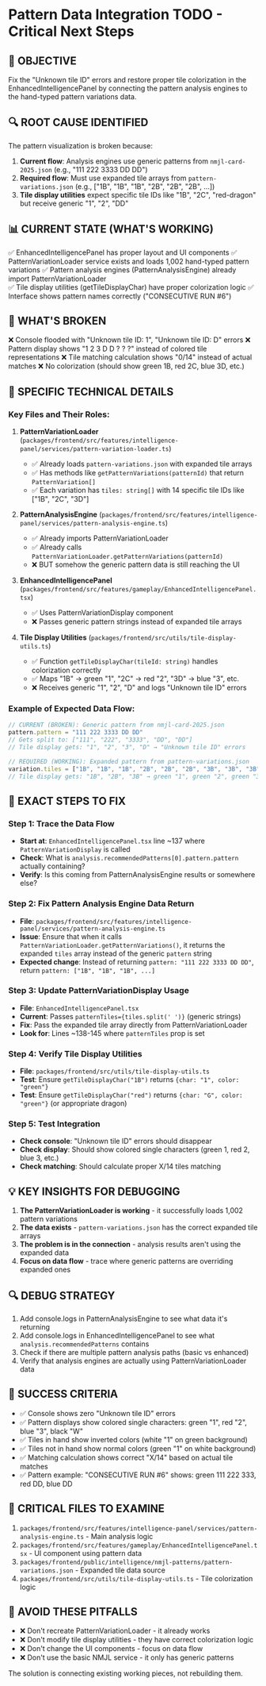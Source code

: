 # Pattern Data Integration TODO - Critical Next Steps

## 🎯 OBJECTIVE
Fix the "Unknown tile ID" errors and restore proper tile colorization in the EnhancedIntelligencePanel by connecting the pattern analysis engines to the hand-typed pattern variations data.

## 🔍 ROOT CAUSE IDENTIFIED
The pattern visualization is broken because:
1. **Current flow**: Analysis engines use generic patterns from `nmjl-card-2025.json` (e.g., "111 222 3333 DD DD")
2. **Required flow**: Must use expanded tile arrays from `pattern-variations.json` (e.g., ["1B", "1B", "1B", "2B", "2B", "2B", ...])
3. **Tile display utilities** expect specific tile IDs like "1B", "2C", "red-dragon" but receive generic "1", "2", "DD"

## 📊 CURRENT STATE (WHAT'S WORKING)
✅ EnhancedIntelligencePanel has proper layout and UI components
✅ PatternVariationLoader service exists and loads 1,002 hand-typed pattern variations
✅ Pattern analysis engines (PatternAnalysisEngine) already import PatternVariationLoader  
✅ Tile display utilities (getTileDisplayChar) have proper colorization logic
✅ Interface shows pattern names correctly ("CONSECUTIVE RUN #6")

## 🚨 WHAT'S BROKEN
❌ Console flooded with "Unknown tile ID: 1", "Unknown tile ID: D" errors
❌ Pattern display shows "1 2 3 D D ? ? ?" instead of colored tile representations
❌ Tile matching calculation shows "0/14" instead of actual matches
❌ No colorization (should show green 1B, red 2C, blue 3D, etc.)

## 🔧 SPECIFIC TECHNICAL DETAILS

### Key Files and Their Roles:
1. **PatternVariationLoader** (`packages/frontend/src/features/intelligence-panel/services/pattern-variation-loader.ts`)
   - ✅ Already loads `pattern-variations.json` with expanded tile arrays
   - ✅ Has methods like `getPatternVariations(patternId)` that return `PatternVariation[]`
   - ✅ Each variation has `tiles: string[]` with 14 specific tile IDs like ["1B", "2C", "3D"]

2. **PatternAnalysisEngine** (`packages/frontend/src/features/intelligence-panel/services/pattern-analysis-engine.ts`)  
   - ✅ Already imports PatternVariationLoader
   - ✅ Already calls `PatternVariationLoader.getPatternVariations(patternId)`
   - ❌ BUT somehow the generic pattern data is still reaching the UI

3. **EnhancedIntelligencePanel** (`packages/frontend/src/features/gameplay/EnhancedIntelligencePanel.tsx`)
   - ✅ Uses PatternVariationDisplay component 
   - ❌ Passes generic pattern strings instead of expanded tile arrays

4. **Tile Display Utilities** (`packages/frontend/src/utils/tile-display-utils.ts`)
   - ✅ Function `getTileDisplayChar(tileId: string)` handles colorization correctly
   - ✅ Maps "1B" → green "1", "2C" → red "2", "3D" → blue "3", etc.
   - ❌ Receives generic "1", "2", "D" and logs "Unknown tile ID" errors

### Example of Expected Data Flow:
```typescript
// CURRENT (BROKEN): Generic pattern from nmjl-card-2025.json
pattern.pattern = "111 222 3333 DD DD" 
// Gets split to: ["111", "222", "3333", "DD", "DD"] 
// Tile display gets: "1", "2", "3", "D" → "Unknown tile ID" errors

// REQUIRED (WORKING): Expanded pattern from pattern-variations.json  
variation.tiles = ["1B", "1B", "1B", "2B", "2B", "2B", "3B", "3B", "3B", "4B", "red", "red", "green", "white"]
// Tile display gets: "1B", "2B", "3B" → green "1", green "2", green "3" ✅
```

## 🎯 EXACT STEPS TO FIX

### Step 1: Trace the Data Flow
- **Start at**: `EnhancedIntelligencePanel.tsx` line ~137 where `PatternVariationDisplay` is called
- **Check**: What is `analysis.recommendedPatterns[0].pattern.pattern` actually containing?
- **Verify**: Is this coming from PatternAnalysisEngine results or somewhere else?

### Step 2: Fix Pattern Analysis Engine Data Return  
- **File**: `packages/frontend/src/features/intelligence-panel/services/pattern-analysis-engine.ts`
- **Issue**: Ensure that when it calls `PatternVariationLoader.getPatternVariations()`, it returns the expanded `tiles` array instead of the generic `pattern` string
- **Expected change**: Instead of returning `pattern: "111 222 3333 DD DD"`, return `pattern: ["1B", "1B", "1B", ...]`

### Step 3: Update PatternVariationDisplay Usage
- **File**: `EnhancedIntelligencePanel.tsx` 
- **Current**: Passes `patternTiles={tiles.split(' ')}`  (generic strings)
- **Fix**: Pass the expanded tile array directly from PatternVariationLoader
- **Look for**: Lines ~138-145 where `patternTiles` prop is set

### Step 4: Verify Tile Display Utilities  
- **File**: `packages/frontend/src/utils/tile-display-utils.ts`
- **Test**: Ensure `getTileDisplayChar("1B")` returns `{char: "1", color: "green"}`
- **Test**: Ensure `getTileDisplayChar("red")` returns `{char: "G", color: "green"}` (or appropriate dragon)

### Step 5: Test Integration
- **Check console**: "Unknown tile ID" errors should disappear
- **Check display**: Should show colored single characters (green 1, red 2, blue 3, etc.)  
- **Check matching**: Should calculate proper X/14 tiles matching

## 💡 KEY INSIGHTS FOR DEBUGGING

1. **The PatternVariationLoader is working** - it successfully loads 1,002 pattern variations
2. **The data exists** - `pattern-variations.json` has the correct expanded tile arrays
3. **The problem is in the connection** - analysis results aren't using the expanded data
4. **Focus on data flow** - trace where generic patterns are overriding expanded ones

## 🔍 DEBUG STRATEGY
1. Add console.logs in PatternAnalysisEngine to see what data it's returning
2. Add console.logs in EnhancedIntelligencePanel to see what `analysis.recommendedPatterns` contains  
3. Check if there are multiple pattern analysis paths (basic vs enhanced)
4. Verify that analysis engines are actually using PatternVariationLoader data

## 🎯 SUCCESS CRITERIA
- ✅ Console shows zero "Unknown tile ID" errors
- ✅ Pattern displays show colored single characters: green "1", red "2", blue "3", black "W"  
- ✅ Tiles in hand show inverted colors (white "1" on green background)
- ✅ Tiles not in hand show normal colors (green "1" on white background)
- ✅ Matching calculation shows correct "X/14" based on actual tile matches
- ✅ Pattern example: "CONSECUTIVE RUN #6" shows: green 111 222 333, red DD, blue DD

## 📁 CRITICAL FILES TO EXAMINE
1. `packages/frontend/src/features/intelligence-panel/services/pattern-analysis-engine.ts` - Main analysis logic
2. `packages/frontend/src/features/gameplay/EnhancedIntelligencePanel.tsx` - UI component using pattern data  
3. `packages/frontend/public/intelligence/nmjl-patterns/pattern-variations.json` - Expanded tile data source
4. `packages/frontend/src/utils/tile-display-utils.ts` - Tile colorization logic

## 🚨 AVOID THESE PITFALLS
- ❌ Don't recreate PatternVariationLoader - it already works
- ❌ Don't modify tile display utilities - they have correct colorization logic  
- ❌ Don't change the UI components - focus on data flow
- ❌ Don't use the basic NMJL service - it only has generic patterns

The solution is connecting existing working pieces, not rebuilding them.